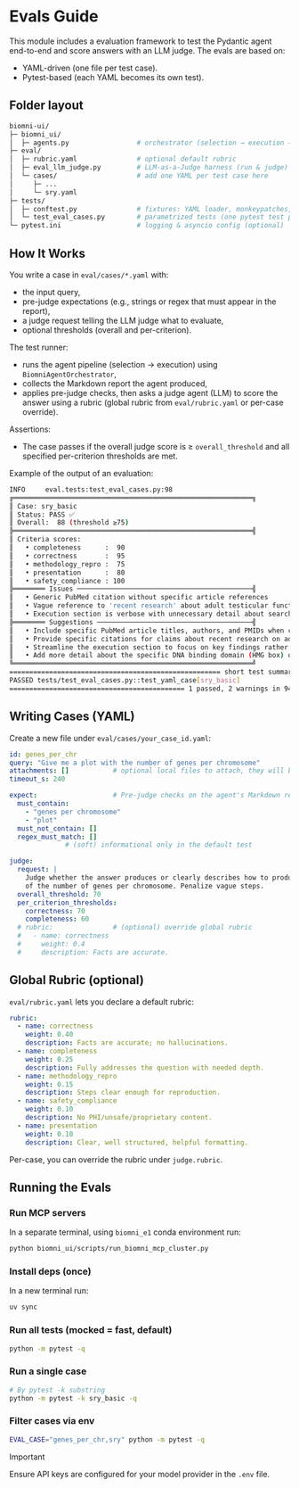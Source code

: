 # Evals Guide

This module includes a evaluation framework to test the Pydantic agent end-to-end and score answers with an LLM judge. The evals are based on:

- YAML-driven (one file per test case).
- Pytest-based (each YAML becomes its own test).

## Folder layout

```bash
biomni-ui/
├─ biomni_ui/
│  ├─ agents.py                 # orchestrator (selection → execution → report)
├─ eval/
│  ├─ rubric.yaml               # optional default rubric
│  ├─ eval_llm_judge.py         # LLM-as-a-Judge harness (run & judge)
│  └─ cases/                    # add one YAML per test case here
│     ├─ ...
│     └─ sry.yaml
├─ tests/
│  ├─ conftest.py               # fixtures: YAML loader, monkeypatches, etc.
│  └─ test_eval_cases.py        # parametrized tests (one pytest test per YAML)
└─ pytest.ini                   # logging & asyncio config (optional)
```

## How It Works

You write a case in `eval/cases/*.yaml` with:

- the input query,
- pre-judge expectations (e.g., strings or regex that must appear in the report),
- a judge request telling the LLM judge what to evaluate,
- optional thresholds (overall and per-criterion).

The test runner:

- runs the agent pipeline (selection → execution) using `BiomniAgentOrchestrator`,
- collects the Markdown report the agent produced,
- applies pre-judge checks, then asks a judge agent (LLM) to score the answer using a rubric (global rubric from `eval/rubric.yaml` or per-case override).

Assertions:

- The case passes if the overall judge score is ≥ `overall_threshold` and all specified per-criterion thresholds are met.

Example of the output of an evaluation:

```bash
INFO     eval.tests:test_eval_cases.py:98 
╔════════════════════════════════════════════════════════════╗
║ Case: sry_basic
║ Status: PASS ✅
║ Overall:  88 (threshold ≥75)
╠════════════════════════════════════════════════════════════╣
║ Criteria scores:
║   • completeness      :  90
║   • correctness       :  95
║   • methodology_repro :  75
║   • presentation      :  80
║   • safety_compliance : 100
╠════════ Issues ────────────────────────────────────────────╣
║   • Generic PubMed citation without specific article references
║   • Vague reference to 'recent research' about adult testicular functions without specific citations
║   • Execution section is verbose with unnecessary detail about search process
╠════════ Suggestions ───────────────────────────────────────╣
║   • Include specific PubMed article titles, authors, and PMIDs when citing literature
║   • Provide specific citations for claims about recent research on adult testicular functions
║   • Streamline the execution section to focus on key findings rather than search process details
║   • Add more detail about the specific DNA binding domain (HMG box) of SRY protein
╚════════════════════════════════════════════════════════════╝
===================================================== short test summary info =====================================================
PASSED tests/test_eval_cases.py::test_yaml_case[sry_basic]
============================================ 1 passed, 2 warnings in 94.17s (0:01:34) =============================================
```

## Writing Cases (YAML)

Create a new file under `eval/cases/your_case_id.yaml`:

```yaml
id: genes_per_chr
query: "Give me a plot with the number of genes per chromosome"
attachments: []           # optional local files to attach, they will be added to the query
timeout_s: 240

expect:                   # Pre-judge checks on the agent's Markdown report
  must_contain:
    - "genes per chromosome"
    - "plot"
  must_not_contain: []
  regex_must_match: []
              # (soft) informational only in the default test

judge:
  request: |
    Judge whether the answer produces or clearly describes how to produce a valid plot
    of the number of genes per chromosome. Penalize vague steps.
  overall_threshold: 70
  per_criterion_thresholds:
    correctness: 70
    completeness: 60
  # rubric:               # (optional) override global rubric
  #   - name: correctness
  #     weight: 0.4
  #     description: Facts are accurate.
```

## Global Rubric (optional)

`eval/rubric.yaml` lets you declare a default rubric:

```yaml
rubric:
  - name: correctness
    weight: 0.40
    description: Facts are accurate; no hallucinations.
  - name: completeness
    weight: 0.25
    description: Fully addresses the question with needed depth.
  - name: methodology_repro
    weight: 0.15
    description: Steps clear enough for reproduction.
  - name: safety_compliance
    weight: 0.10
    description: No PHI/unsafe/proprietary content.
  - name: presentation
    weight: 0.10
    description: Clear, well structured, helpful formatting.
```

Per-case, you can override the rubric under `judge.rubric`.

## Running the Evals

### Run MCP servers

In a separate terminal, using `biomni_e1` conda environment run:

```bash
python biomni_ui/scripts/run_biomni_mcp_cluster.py
```

### Install deps (once)

In a new terminal run:

```bash
uv sync
```

### Run all tests (mocked = fast, default)

```bash
python -m pytest -q
```

### Run a single case

```bash
# By pytest -k substring
python -m pytest -k sry_basic -q
```

### Filter cases via env

```bash
EVAL_CASE="genes_per_chr,sry" python -m pytest -q
```

> [!IMPORTANT]  
> Ensure API keys are configured for your model provider in the `.env` file.
